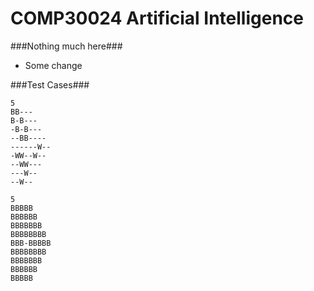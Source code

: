 COMP30024 Artificial Intelligence
==============

###Nothing much here###
 - Some change

###Test Cases###
```
5
BB---
B-B---
-B-B---
--BB----
------W--
-WW--W--
--WW---
---W--
--W--
```

```
5
BBBBB
BBBBBB
BBBBBBB
BBBBBBBB
BBB-BBBBB
BBBBBBBB
BBBBBBB
BBBBBB
BBBBB
```

